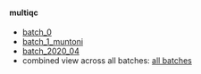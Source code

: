 #### multiqc
* [batch_0](https://macarthur-lab.github.io/rnaseq-methods/multiqc/batch_0.html)
* [batch_1_muntoni](https://macarthur-lab.github.io/rnaseq-methods/multiqc/batch_1_muntoni.html)
* [batch_2020_04](https://macarthur-lab.github.io/rnaseq-methods/multiqc/batch_2020_04.html)
* combined view across all batches: [all batches](https://macarthur-lab.github.io/rnaseq-methods/multiqc/all.html)
